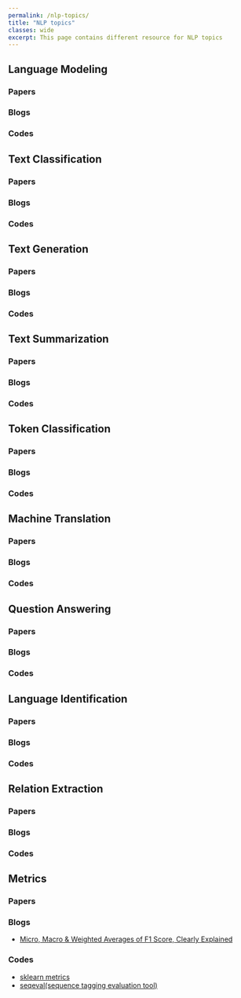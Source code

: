 ```yaml
---
permalink: /nlp-topics/
title: "NLP topics"
classes: wide
excerpt: This page contains different resource for NLP topics
---
```


## Language Modeling
### Papers
### Blogs
### Codes

## Text Classification
### Papers
### Blogs
### Codes

## Text Generation
### Papers
### Blogs
### Codes

## Text Summarization
### Papers
### Blogs
### Codes

## Token Classification
### Papers
### Blogs
### Codes

## Machine Translation
### Papers
### Blogs
### Codes

## Question Answering
### Papers
### Blogs
### Codes

## Language Identification
### Papers
### Blogs
### Codes

## Relation Extraction
### Papers
### Blogs
### Codes

## Metrics
### Papers
### Blogs
- [Micro, Macro & Weighted Averages of F1 Score, Clearly Explained](https://towardsdatascience.com/micro-macro-weighted-averages-of-f1-score-clearly-explained-b603420b292f)
### Codes
- [sklearn metrics](https://scikit-learn.org/stable/modules/classes.html#sklearn-metrics-metrics)
- [seqeval(sequence tagging evaluation tool)](https://github.com/chakki-works/seqeval)

